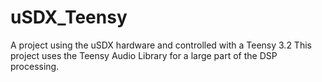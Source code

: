 # uSDX_Teensy
A project using the uSDX hardware and controlled with a Teensy 3.2
This project uses the Teensy Audio Library for a large part of the DSP processing.


